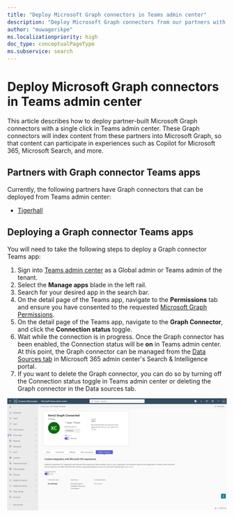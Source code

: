 ```yaml
---
title: "Deploy Microsoft Graph connectors in Teams admin center"
description: "Deploy Microsoft Graph connectors from our partners with a single click in Teams admin center."
author: "muwagerikpe"
ms.localizationpriority: high
doc_type: conceptualPageType
ms.subservice: search
---
```


# Deploy Microsoft Graph connectors in Teams admin center

This article describes how to deploy partner-built Microsoft Graph connectors with a single click in Teams admin center. These Graph connectors will index content from these partners into Microsoft Graph, so that content can participate in experiences such as Copilot for Microsoft 365, Microsoft Search, and more.

## Partners with Graph connector Teams apps
Currently, the following partners have Graph connectors that can be deployed from Teams admin center:
- [Tigerhall](https://admin.teams.microsoft.com/policies/manage-apps/682912ef-28b1-49d1-889f-ea6a1ef6d198/graph-connector)

## Deploying a Graph connector Teams apps
You will need to take the following steps to deploy a Graph connector Teams app:
1. Sign into [Teams admin center](https://admin.teams.microsoft.com/) as a Global admin or Teams admin of the tenant.
2. Select the **Manage apps** blade in the left rail.
3. Search for your desired app in the search bar.
4. On the detail page of the Teams app, navigate to the **Permissions** tab and ensure you have consented to the requested [Microsoft Graph Permissions](https://learn.microsoft.com/graph/permissions-reference).
5. On the detail page of the Teams app, navigate to the **Graph Connector**, and click the **Connection status** toggle.
6. Wait while the connection is in progress. Once the Graph connector has been enabled, the Connection status will be **on** in Teams admin center. At this point, the Graph connector can be managed from the [Data Sources tab](https://admin.microsoft.com/Adminportal/Home#/MicrosoftSearch/Connectors) in Microsoft 365 admin center's Search & Intelligence portal.
7. If you want to delete the Graph connector, you can do so by turning off the Connection status toggle in Teams admin center or deleting the Graph connector in the Data sources tab.

![simplified admin experience in the Teams admin center](media/oneclickadmin-TAC-connectors.png)

